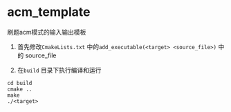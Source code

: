 # acm_template

刷题acm模式的输入输出模板

1. 首先修改`CmakeLists.txt` 中的`add_executable(<target> <source_file>)` 中的 source_file

2. 在`build` 目录下执行编译和运行
```shell
cd build
cmake ..
make
./<target>
```
